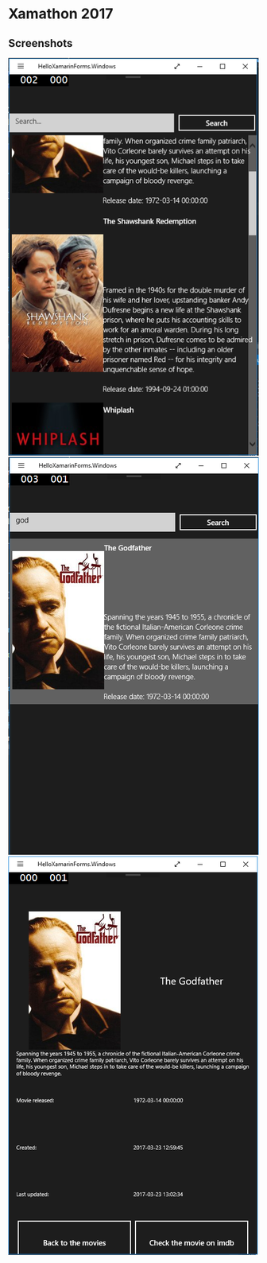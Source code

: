 # Xamathon 2017 

## Screenshots 
![Image](https://github.com/snorrwe/Xamathon-2017-working-code/blob/master/screenshots/1.PNG)
![Image](https://github.com/snorrwe/Xamathon-2017-working-code/blob/master/screenshots/2.PNG)
![Image](https://github.com/snorrwe/Xamathon-2017-working-code/blob/master/screenshots/3.PNG)

